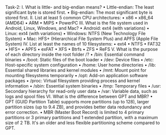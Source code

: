 Task-2: 
I. What is little- and big-endian means?
    • Little-endian: The least significant byte is stored first.
    • Big-endian: The most significant byte is stored first.
II. List at least 5 common CPU architectures:
    • x86
    • x86_64 (AMD64)
    • ARM
    • MIPS
    • PowerPC
III. What is the file system used in Android, Linux, Windows, and Mac?
    • Android: ext4 (with variations)
    • Linux: ext4 (with variations)
    • Windows: NTFS (New Technology File System)
    • Mac: HFS+ (Hierarchical File System Plus) and APFS (Apple File System)
IV. List at least the names of 10 filesystems:
    • ext4
    • NTFS
    • FAT32
    • HFS+
    • APFS
    • exFAT
    • XFS
    • Btrfs
    • ZFS
    • ReFS
V. What is the purpose of each directory inside the root folder /?
    • /bin: Essential command binaries
    • /boot: Static files of the boot loader
    • /dev: Device files
    • /etc: Host-specific system configuration
    • /home: User home directories
    • /lib: Essential shared libraries and kernel modules
    • /mnt: Mount point for mounting filesystems temporarily
    • /opt: Add-on application software packages
    • /proc: Virtual filesystem providing process and kernel information
    • /sbin: Essential system binaries
    • /tmp: Temporary files
    • /usr: Secondary hierarchy for read-only user data
    • /var: Variable data, such as logs and spool files
VI. What is the difference between GPT and MBR?
    • GPT (GUID Partition Table) supports more partitions (up to 128), larger partition sizes (up to 9.4 ZB), and provides better data redundancy and error correction.
    • MBR (Master Boot Record) is limited to 4 primary partitions or 3 primary partitions and 1 extended partition, with a maximum size of 2 TB. It's an older and less flexible partitioning scheme compared to GPT.
